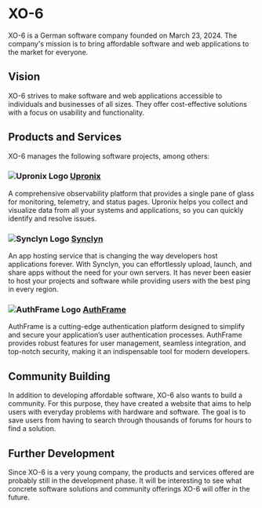 # XO-6
XO-6 is a German software company founded on March 23, 2024. The company's mission is to bring affordable software and web applications to the market for everyone.

## Vision
XO-6 strives to make software and web applications accessible to individuals and businesses of all sizes. They offer cost-effective solutions with a focus on usability and functionality.

## Products and Services
XO-6 manages the following software projects, among others:


### ![Upronix Logo](https://avatars.githubusercontent.com/u/159083527?v=4&s=20) [Upronix](https://www.github.com/UpronixApp) 
A comprehensive observability platform that provides a single pane of glass for monitoring, telemetry, and status pages. Upronix helps you collect and visualize data from all your systems and applications, so you can quickly identify and resolve issues.

### ![Synclyn Logo](https://avatars.githubusercontent.com/u/143539126?v=4&s=20) [Synclyn](https://www.github.com/Synclyn) 
An app hosting service that is changing the way developers host applications forever. With Synclyn, you can effortlessly upload, launch, and share apps without the need for your own servers. It has never been easier to host your projects and software while providing users with the best ping in every region.

### ![AuthFrame Logo](https://avatars.githubusercontent.com/u/170134633?v=4&s=20) [AuthFrame](https://www.github.com/AuthFrame) 
AuthFrame is a cutting-edge authentication platform designed to simplify and secure your application’s user authentication processes. AuthFrame provides robust features for user management, seamless integration, and top-notch security, making it an indispensable tool for modern developers.

## Community Building
In addition to developing affordable software, XO-6 also wants to build a community. For this purpose, they have created a website that aims to help users with everyday problems with hardware and software. The goal is to save users from having to search through thousands of forums for hours to find a solution.

## Further Development
Since XO-6 is a very young company, the products and services offered are probably still in the development phase. It will be interesting to see what concrete software solutions and community offerings XO-6 will offer in the future.
